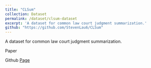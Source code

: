 ```yaml
---
title: "CLSum"
collection: Dataset
permalink: /dataset/clsum-dataset
excerpt: 'A dataset for common law court judgment summarization.'
github: "https://github.com/StevenLau6/CLSum"
---
```


A dataset for common law court judgment summarization.

Paper 

Github <a href="https://github.com/StevenLau6/CLSum">Page</a>
